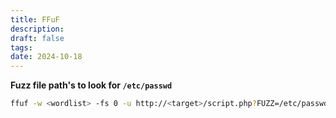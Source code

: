 ```yaml
---
title: FFuF
description: 
draft: false
tags: 
date: 2024-10-18
---
```


**Fuzz file path's to look for `/etc/passwd`**

```bash
ffuf -w <wordlist> -fs 0 -u http://<target>/script.php?FUZZ=/etc/passwd
```



